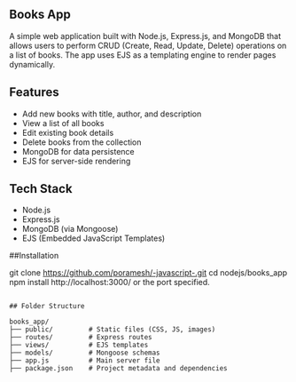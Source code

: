 ## Books App
A simple web application built with Node.js, Express.js, and MongoDB that allows users to perform CRUD (Create, Read, Update, Delete) operations on a list of books. The app uses EJS as a templating engine to render pages dynamically.

## Features

- Add new books with title, author, and description
- View a list of all books
- Edit existing book details
- Delete books from the collection
- MongoDB for data persistence
- EJS for server-side rendering

## Tech Stack

- Node.js
- Express.js
- MongoDB (via Mongoose)
- EJS (Embedded JavaScript Templates)

##Installation

git clone https://github.com/poramesh/-javascript-.git
cd nodejs/books_app
npm install
http://localhost:3000/ or the port specified.
```

## Folder Structure

books_app/
├── public/         # Static files (CSS, JS, images)
├── routes/         # Express routes
├── views/          # EJS templates
├── models/         # Mongoose schemas
├── app.js          # Main server file
├── package.json    # Project metadata and dependencies
